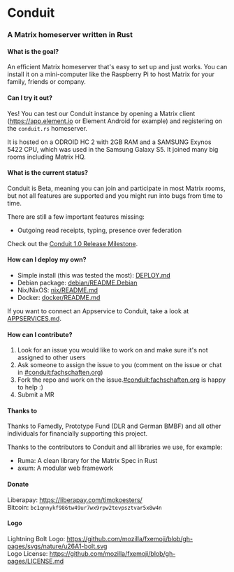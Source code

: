 # Conduit

### A Matrix homeserver written in Rust

#### What is the goal?

An efficient Matrix homeserver that's easy to set up and just works. You can install
it on a mini-computer like the Raspberry Pi to host Matrix for your family,
friends or company.

#### Can I try it out?

Yes! You can test our Conduit instance by opening a Matrix client (<https://app.element.io> or Element Android for
example) and registering on the `conduit.rs` homeserver.

It is hosted on a ODROID HC 2 with 2GB RAM and a SAMSUNG Exynos 5422 CPU, which
was used in the Samsung Galaxy S5. It joined many big rooms including Matrix
HQ.

#### What is the current status?

Conduit is Beta, meaning you can join and participate in most
Matrix rooms, but not all features are supported and you might run into bugs
from time to time.

There are still a few important features missing:

- Outgoing read receipts, typing, presence over federation

Check out the [Conduit 1.0 Release Milestone](https://gitlab.com/famedly/conduit/-/milestones/3).

#### How can I deploy my own?

- Simple install (this was tested the most): [DEPLOY.md](DEPLOY.md)
- Debian package: [debian/README.Debian](debian/README.Debian)
- Nix/NixOS: [nix/README.md](nix/README.md)
- Docker: [docker/README.md](docker/README.md)

If you want to connect an Appservice to Conduit, take a look at [APPSERVICES.md](APPSERVICES.md).

#### How can I contribute?

1. Look for an issue you would like to work on and make sure it's not assigned
   to other users
2. Ask someone to assign the issue to you (comment on the issue or chat in
   [#conduit:fachschaften.org](https://matrix.to/#/#conduit:fachschaften.org))
3. Fork the repo and work on the issue.[#conduit:fachschaften.org](https://matrix.to/#/#conduit:fachschaften.org) is happy to help :)
4. Submit a MR

#### Thanks to

Thanks to Famedly, Prototype Fund (DLR and German BMBF) and all other individuals for financially supporting this project.

Thanks to the contributors to Conduit and all libraries we use, for example:

- Ruma: A clean library for the Matrix Spec in Rust
- axum: A modular web framework

#### Donate

Liberapay: <https://liberapay.com/timokoesters/>\
Bitcoin: `bc1qnnykf986tw49ur7wx9rpw2tevpsztvar5x8w4n`

#### Logo

Lightning Bolt Logo: https://github.com/mozilla/fxemoji/blob/gh-pages/svgs/nature/u26A1-bolt.svg \
Logo License: https://github.com/mozilla/fxemoji/blob/gh-pages/LICENSE.md
